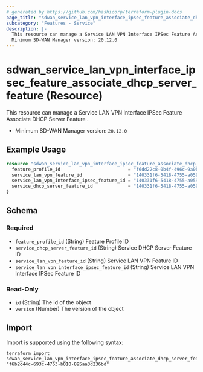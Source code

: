 ```yaml
---
# generated by https://github.com/hashicorp/terraform-plugin-docs
page_title: "sdwan_service_lan_vpn_interface_ipsec_feature_associate_dhcp_server_feature Resource - terraform-provider-sdwan"
subcategory: "Features - Service"
description: |-
  This resource can manage a Service LAN VPN Interface IPSec Feature Associate DHCP Server Feature .
  Minimum SD-WAN Manager version: 20.12.0
---
```


# sdwan_service_lan_vpn_interface_ipsec_feature_associate_dhcp_server_feature (Resource)

This resource can manage a Service LAN VPN Interface IPSec Feature Associate DHCP Server Feature .
  - Minimum SD-WAN Manager version: `20.12.0`

## Example Usage

```terraform
resource "sdwan_service_lan_vpn_interface_ipsec_feature_associate_dhcp_server_feature" "example" {
  feature_profile_id                         = "f6dd22c8-0b4f-496c-9a0b-6813d1f8b8ac"
  service_lan_vpn_feature_id                 = "140331f6-5418-4755-a059-13c77eb96037"
  service_lan_vpn_interface_ipsec_feature_id = "140331f6-5418-4755-a059-13c77eb96037"
  service_dhcp_server_feature_id             = "140331f6-5418-4755-a059-13c77eb96037"
}
```

<!-- schema generated by tfplugindocs -->
## Schema

### Required

- `feature_profile_id` (String) Feature Profile ID
- `service_dhcp_server_feature_id` (String) Service DHCP Server Feature ID
- `service_lan_vpn_feature_id` (String) Service LAN VPN Feature ID
- `service_lan_vpn_interface_ipsec_feature_id` (String) Service LAN VPN Interface IPSec Feature ID

### Read-Only

- `id` (String) The id of the object
- `version` (Number) The version of the object

## Import

Import is supported using the following syntax:

```shell
terraform import sdwan_service_lan_vpn_interface_ipsec_feature_associate_dhcp_server_feature.example "f6b2c44c-693c-4763-b010-895aa3d236bd"
```
